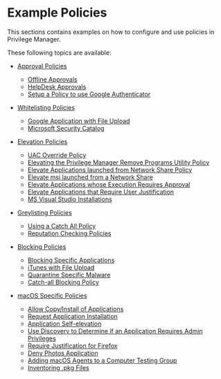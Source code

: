 [title]: # (Examples)
[tags]: # (application control)
[priority]: # (10)
# Example Policies

This sections contains examples on how to configure and use policies in Privilege Manager.

These following topics are available:

<!-- * [Sending Policies to Endpoints](ac-policy-endpoints.md)
* [Learning Mode Policies](ac-event-discovery.md)
* [Application Control Events](ac-events.md)
* [Best Practices](bp-event-discovery.md)
* [Policy Priority](priority.md) -->

* [Approval Policies](approval/index.md)
  * [Offline Approvals](approval/offline_approval.md)
  * [HelpDesk Approvals](approval/helpdesk.md)
  * [Setup a Policy to use Google Authenticator](approval/google-authentication.md)

* [Whitelisting Policies](safe/index.md)
  * [Google Application with File Upload](safe/google-app-file-up.md)
  * [Microsoft Security Catalog](safe/ms-sec-cat.md)

* [Elevation Policies](elevate/index.md)
  * [UAC Override Policy](elevate/uac-override.md)
  * [Elevating the Privilege Manager Remove Programs Utility Policy](elevate/pm-remove-prog.md)
  * [Elevate Applications launched from Network Share Policy](elevate/network-share.md)
  * [Elevate msi launched from a Network Share](elevate/msi.md)
  * [Elevate Applications whose Execution Requires Approval](elevate/app-req-app.md)
  * [Elevate Applications that Require User Justification](elevate/user-just.md)
  * [MS Visual Studio Installations](elevate/ms-visual-studio.md)

* [Greylisting Policies](monitor/index.md)
  * [Using a Catch All Policy](monitor/catch-all.md)
  * [Reputation Checking Policies](monitor/reputation.md)

* [Blocking Policies](block/index.md)
  * [Blocking Specific Applications](block/spec-app.md)
  * [iTunes with File Upload](block/iTunes-file-up.md)
  * [Quarantine Specific Malware](block/quarantine.md)
  * [Catch-all Blocking Policy](block/catch-all.md)

* [macOS Specific Policies](mac/index.md)
  * [Allow Copy/Install of Applications](mac/copy-install.md)
  * [Request Application Installation](mac/app-install-approval-request.md)
  * [Application Self-elevation](mac/self-elevation.md)
  * [Use Discovery to Determine if an Application Requires Admin Privileges](mac/determ-admin.md)
  * [Require Justification for Firefox](mac/justification-firefox.md)
  * [Deny Photos Application](mac/deny-photos.md)
  * [Adding macOS Agents to a Computer Testing Group](mac/add-testing-group.md)
  * [Inventoring .pkg Files](mac/inventory-pkg.md)
  

